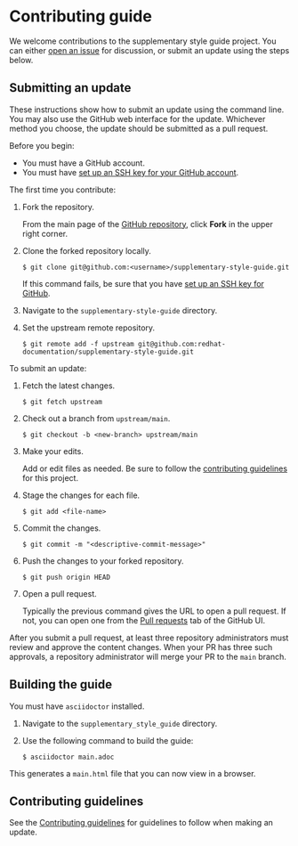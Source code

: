 # Contributing guide

We welcome contributions to the supplementary style guide project. You can either [open an issue](https://github.com/redhat-documentation/doc-style/issues) for discussion, or submit an update using the steps below.

## Submitting an update

These instructions show how to submit an update using the command line. You may also use the GitHub web interface for the update. Whichever method you choose, the update should be submitted as a pull request.

Before you begin:

* You must have a GitHub account.
* You must have [set up an SSH key for your GitHub account](https://docs.github.com/en/github/authenticating-to-github/adding-a-new-ssh-key-to-your-github-account).

The first time you contribute:

1. Fork the repository.

   From the main page of the [GitHub repository](https://github.com/redhat-documentation/supplementary-style-guide), click **Fork** in the upper right corner.

2. Clone the forked repository locally.

   ```
   $ git clone git@github.com:<username>/supplementary-style-guide.git
   ```

   If this command fails, be sure that you have [set up an SSH key for GitHub](https://docs.github.com/en/github/authenticating-to-github/adding-a-new-ssh-key-to-your-github-account).

3. Navigate to the `supplementary-style-guide` directory.

4. Set the upstream remote repository.

   ```
   $ git remote add -f upstream git@github.com:redhat-documentation/supplementary-style-guide.git
   ```

To submit an update:

1. Fetch the latest changes.

   ```
   $ git fetch upstream
   ```

2. Check out a branch from `upstream/main`.

   ```
   $ git checkout -b <new-branch> upstream/main
   ```

3. Make your edits.

   Add or edit files as needed. Be sure to follow the [contributing guidelines](GUIDELINES.adoc) for this project.

4. Stage the changes for each file.

   ```
   $ git add <file-name>
   ```

5. Commit the changes.

   ```
   $ git commit -m "<descriptive-commit-message>"
   ```

6. Push the changes to your forked repository.

   ```
   $ git push origin HEAD
   ```

7. Open a pull request.

   Typically the previous command gives the URL to open a pull request. If not, you can open one from the [Pull requests](https://github.com/redhat-documentation/supplementary-style-guide/pulls) tab of the GitHub UI.

After you submit a pull request, at least three repository administrators must review and approve the content changes. 
When your PR has three such approvals, a repository administrator will merge your PR to the `main` branch.
## Building the guide

You must have `asciidoctor` installed.

1. Navigate to the `supplementary_style_guide` directory.
2. Use the following command to build the guide:

   ```
   $ asciidoctor main.adoc
   ```

This generates a `main.html` file that you can now view in a browser.

## Contributing guidelines

See the [Contributing guidelines](GUIDELINES.adoc) for guidelines to follow when making an update.
